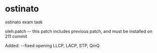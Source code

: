 ostinato
========

ostinato exam task


oleh.patch -- this patch includes previous patch, and must be installed on 211 commit

Added:
--fixed opening LLCP, LACP, STP, QinQ